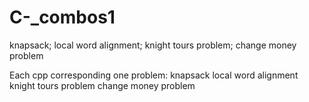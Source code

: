 # C-_combos1
knapsack; local word alignment; knight tours problem; change money problem

Each cpp corresponding one problem:
    knapsack
    local word alignment
    knight tours problem
    change money problem
